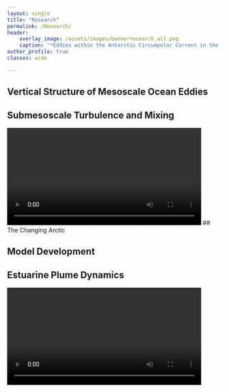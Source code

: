 ```yaml
---
layout: single
title: "Research"
permalink: /Research/
header:
    overlay_image: /assets/images/bannerresearch_alt.png
    caption: "*Eddies within the Antarctic Circumpolar Current in the [NeverWorld2](https://egusphere.copernicus.org/preprints/2022/egusphere-2022-186/#:~:text=The%20model%20hierarchy%20(NeverWorld2)%20is,adiabatic%20layered%20mode%20of%20MOM6.) model.*"
author_profile: true
classes: wide

---
```

## Vertical Structure of Mesoscale Ocean Eddies
## Submesoscale Turbulence and Mixing
<video width="90%" height="auto" max-height="100%" controls="controls">
  <source src="/assets/images/SIoverflow.mp4" type="video/mp4">
</video>
## The Changing Arctic

## Model Development

## Estuarine Plume Dynamics
<video width="90%" height="auto" max-height="100%" controls="controls">
  <source src="/assets/images/plume_video.mp4" type="video/mp4">
